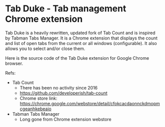 # Tab Duke - Tab management Chrome extension

Tab Duke is a heavily rewritten, updated fork of Tab Count and is inspired by Tabman Tabs Manager.  It is a Chrome extension that displays the count and list of open tabs from the current or all windows (configurable). It also allows you to select and/or close them.

Here is the source code of the Tab Duke extension for Google Chrome browser.


Refs:

- Tab Count
  - There has been no activity since 2016
  - https://github.com/developerish/tab-count
  - Chrome store link: https://chrome.google.com/webstore/detail/cfokcacdaonnckdmopmcgeanhkebeaio
- Tabman Tabs Manager
  - Long gone from Chrome extension webstore
